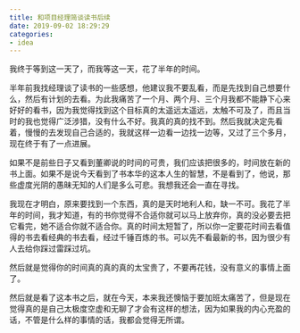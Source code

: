 ```yaml
---
title: 和项目经理简谈读书后续
date: 2019-09-02 18:29:29
categories: 
- idea
---
```


我终于等到这一天了，而我等这一天，花了半年的时间。

半年前我找经理谈了读书的一些感想，他建议我不要乱看，而是先找到自己想要什么，然后有计划的去看。为此我痛苦了一个月、两个月、三个月我都不能静下心来好好的看书，因为我觉得找到这个目标真的太遥远太遥远，太触不可及了，而且当时的我也觉得广泛涉猎，没有什么不好。我真的真的找不到。然后我就决定先看着，慢慢的去发现自己合适的，我就这样一边看一边找一边等，又过了三个多月，现在终于有了一点进展。

如果不是前些日子又看到董卿说的时间的可贵，我们应该把很多的，时间放在新的书上面。如果不是说今天看到了书本华的这本人生的智慧，不是看到了，他说，那些虚度光阴的愚昧无知的人们是多么可悲。我想我还会一直在寻找。

我现在才明白，原来要找到一个东西，真的是天时地利人和，缺一不可。我花了半年的时间，我才知道，有的书你觉得不合适你就可以马上放弃你，真的没必要去把它看完，她不适合你就不适合你。真的时间太短暂了，所以你一定要花时间去看值得的书去看经典的书去看，经过千锤百炼的书。可以先不看最新的书，因为很少有人去给你踩过雷踩过坑。

然后就是觉得你的时间真的真的真的太宝贵了，不要再花钱，没有意义的事情上面了。

然后就是看了这本书之后，就在今天，本来我还懊恼于要加班太痛苦了，但是现在觉得真的是自己太极度空虚和无聊了才会有这样的想法，因为如果我的内心充盈的话，不管是什么样的事情的话，我都会觉得无所谓。